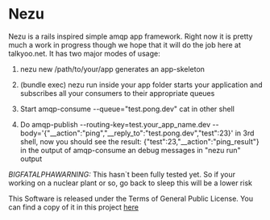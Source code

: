 Nezu
====
Nezu is a rails inspired simple amqp app framework. Right now it is pretty much a work in progress though we hope that it will do the job here at talkyoo.net.
It has two major modes of usage:

  1. nezu new /path/to/your/app
    generates an app-skeleton

  2. (bundle exec) nezu run
    inside your app folder starts your application and subscribes all your consumers to their appropriate queues

  3. Start
     amqp-consume --queue="test.pong.dev" cat
     in other shell

  4. Do
     amqp-publish --routing-key=test.your_app_name.dev --body='{"__action":"ping","__reply_to":"test.pong.dev","test":23}'
     in 3rd shell, now you should see the result:
     {"test":23,"__action":"ping_result"}
     in the output of amqp-consume an debug messages in "nezu run" output

*BIGFATALPHAWARNING:*
 This hasn`t been fully tested yet. So if your working on a nuclear plant or so, go back to sleep this will be a lower risk

This Software is released under the Terms of General Public License. You can find a copy of it in this project [here](gpl3.txt "GPLv3 Text")

